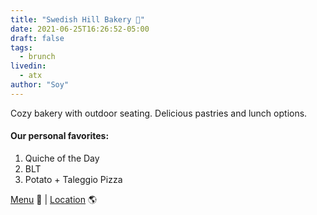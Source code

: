 ```yaml
---
title: "Swedish Hill Bakery 🥐"
date: 2021-06-25T16:26:52-05:00
draft: false
tags:
  - brunch
livedin:
  - atx
author: "Soy"
---
```


Cozy bakery with outdoor seating. Delicious pastries and lunch options.

#### Our personal favorites:

1. Quiche of the Day
2. BLT
3. Potato + Taleggio Pizza

[Menu](https://swedishhillaustin.com/wp-content/uploads/2020/05/Swedish_AllDay.pdf) 📖  |  [Location](https://g.page/swedishhillaustin?share) 🌎
